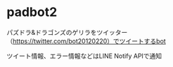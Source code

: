 # padbot2

パズドラ&ドラゴンズのゲリラをツイッター（https://twitter.com/bot20120220）でツイートするbot

ツイート情報、エラー情報などはLINE Notify APIで通知

